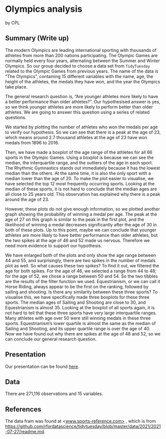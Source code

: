 Olympics analysis
================
by CPL

## Summary (Write up)

The modern Olympics are leading international sporting with thousands of
athletes from more than 200 nations participating. The Olympic Games are
normally held every four years, alternating between the Summer and
Winter Olympics. So our group decided to choose a data set from
`TidyTuesday` related to the Olympic Games from previous years. The name
of the data is “The Olympics”, containing 15 different variables with
the name, age, the height of the athletes, the medals they have won, and
the year the Olympics take place.

The general research question is, “Are younger athletes more likely to
have a better performance than older athletes?”. Our hypothesised answer
is yes, so we think younger athletes are more likely to perform better
than older athletes. We are going to answer this question using a series
of related questions.

We started by plotting the number of athletes who won the medals per age
to verify our hypothesis. So we can see that there is a peak at the age
of 23, which means around 2.7 thousand athletes at the age of 23 have
won medals from 1896 to 2016.

Then, we have made a boxplot of the age range of the athletes for all 66
sports in the Olympic Games. Using a boxplot is because we can see the
median, the interquartile range, and the outliers of the age in each
sport. The Rhythmic Gymnastics stands out immediately because it has the
lowest median than the others. At the same time, it is also the only
sport with a median lower than the age of 20. To make the plot easier to
visualise, we have selected the top 12 most frequently occurring sports.
Looking at the median of these sports, it is not hard to conclude that
the median ages are all close to 25 years old. This observation has
explained why there is a peak around the age of 23.

However, these plots do not give enough information, so we plotted
another graph showing the probability of winning a medal per age. The
peak at the age of 27 on this graph is similar to the peak in the first
plot, and the likelihood of winning a medal decreases significantly
after the age of 30 in both of these plots. Up to this point, maybe we
can conclude that younger athletes are more likely to have better
performance than older athletes, but the two spikes at the age of 46 and
52 made us nervous. Therefore we need more evidence to support our
hypothesis.

We have enlarged both of the plots and only show the age range between
44 and 55, and surprisingly, there are two spikes in the number of
medals plot as well. So what causes these two spikes? To find it out, we
filtered the age for both spikes. For the age of 46, we selected a range
from 44 to 48; for the age of 52, we chose a range between 50 and 54. So
the two tibbles are the results of the filter function we used.
Equestrianism, or we can call it Horse Riding, always appear to be the
first on the ranking, followed by sailing and shooting. Is there any
similarity between these three sports? To visualise this, we have
specifically made three boxplots for these three sports. The median ages
of Sailing and Shooting are close to 30, and Equestrianism is almost 35.
Looking at the boxplot of all sports again, it is not hard to tell that
these three sports have very large interquartile ranges. Many athletes
with age over 50 were still winning medals in these three sports.
Equestrianism’s lower quartile is almost the same as the median of
Sailing and Shooting, and its upper quartile range is over the age of
40. Now we have found out why there are spikes at the age of 48 and 52,
so we can conclude our general research question.

## Presentation

Our presentation can be found [here](presentation/presentation.html).

## Data

There are 271,116 observations and 15 variables.

## References

The data fram was found at \<www.sports-reference.com> , which is from
<https://github.com/rfordatascience/tidytuesday/blob/master/data/2021/2021-07-27/readme.md>.
